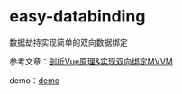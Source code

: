 # easy-databinding
数据劫持实现简单的双向数据绑定

参考文章：[剖析Vue原理&实现双向绑定MVVM](https://segmentfault.com/a/1190000006599500)

demo：[demo](http://demo.daryldong.com/databinding/)
